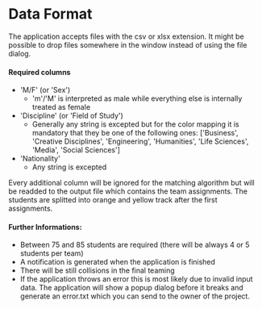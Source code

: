 # Data Format

The application accepts files with the csv or xlsx extension. It might be possible to drop files somewhere in the window instead of using the file dialog.

#### Required columns

- 'M/F' (or 'Sex')
  - 'm'/'M' is interpreted as male while everything else is internally treated as female
- 'Discipline' (or 'Field of Study')
  - Generally any string is excepted but for the color mapping it is mandatory that they be one of the following ones: ['Business', 'Creative Disciplines', 'Engineering', 'Humanities', 'Life Sciences', 'Media', 'Social Sciences']
- 'Nationality'
  - Any string is excepted

Every additional column will be ignored for the matching algorithm but will be readded to the output file which contains the team assignments. The students are splitted into orange and yellow track after the first assignments.

#### Further Informations:

- Between 75 and 85 students are required (there will be always 4 or 5 students per team)
- A notification is generated when the application is finished
- There will be still collisions in the final teaming
- If the application throws an error this is most likely due to invalid input data. The application will show a popup dialog before it breaks and generate an error.txt which you can send to the owner of the project.
